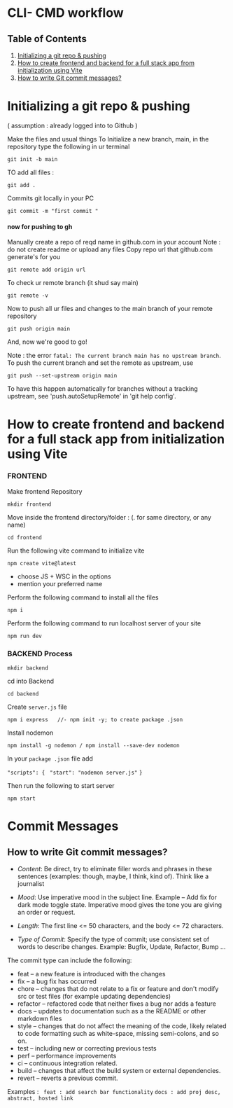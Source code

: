 # CLI- CMD workflow

## Table of Contents
1. [Initializing a git repo & pushing](#-Initializing-a-git-repo-&-pushing)
2. [How to create frontend and backend for a full stack app from initialization using Vite ](#)
3. [How to write Git commit messages?](#Commit-Messages)

# Initializing a git repo & pushing 
( assumption : already logged into to Github )

Make the files and usual things
To Initialize a new branch, main, in the repository type the following in ur terminal
	
	git init -b main
  	
TO add all files : 

	git add . 
  	
Commits git locally in your PC

	git commit -m "first commit " 

####  now for pushing to gh
Manually create a repo of reqd name in github.com in your account
Note : do not create readme or upload any files 
Copy repo url that github.com generate's for you

	git remote add origin url

To check ur remote branch (it shud say main)

	git remote -v

Now to push all ur files and changes to the main branch of your remote repository

	git push origin main

And, now we're good to go!

Note : the error `fatal: The current branch main has no upstream branch`.
To push the current branch and set the remote as upstream, use

    git push --set-upstream origin main

To have this happen automatically for branches without a tracking
upstream, see 'push.autoSetupRemote' in 'git help config'.


# How to create frontend and backend for a full stack app from initialization using Vite 

### FRONTEND 
Make frontend Repository

	mkdir frontend

Move inside the frontend directory/folder : (. for same directory, or any name)

	cd frontend    

Run the following vite command to initialize vite

	npm create vite@latest 

- choose JS  + WSC in the options 
- mention your preferred name

Perform the following command to install all the files

	npm i

Perform the following command to run localhost server of your site

	npm run dev

### BACKEND Process
	
	mkdir backend

cd into Backend

	cd backend

Create `server.js` file
	
	npm i express   //- npm init -y; to create package .json

Install nodemon 

	npm install -g nodemon / npm install --save-dev nodemon

In your `package .json` file add

`"scripts": {`
 ` "start": "nodemon server.js"`
`}`

Then run the following to start server

	npm start
# Commit Messages
## How to write Git commit messages? 
- *Content*: Be direct, try to eliminate filler words and phrases in these sentences (examples: though, maybe, I think, kind of). Think like a journalist
- *Mood*: Use imperative mood in the subject line. Example – Add fix for dark mode toggle state. Imperative mood gives the tone you are giving an order or request.
- *Length*: The first line <= 50 characters, and the body <= 72 characters.

- *Type of Commit*: Specify the type of commit; use consistent set of words to describe changes. 
	Example: Bugfix, Update, Refactor, Bump ...

The commit type can include the following:

- feat – a new feature is introduced with the changes
- fix – a bug fix has occurred
- chore – changes that do not relate to a fix or feature and don't modify src or test files (for example updating dependencies)
- refactor – refactored code that neither fixes a bug nor adds a feature
- docs – updates to documentation such as a the README or other markdown files
- style – changes that do not affect the meaning of the code, likely related to code formatting such as white-space, missing semi-colons, and so on.
- test – including new or correcting previous tests
- perf – performance improvements
- ci – continuous integration related.
- build – changes that affect the build system or external dependencies.
- revert – reverts a previous commit.


Examples  :
` feat : add search bar functionality`
`docs : add proj desc, abstract, hosted link `
